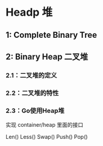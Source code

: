# Headp 堆

## 1: Complete Binary Tree

## 2: Binary Heap 二叉堆

### 2.1：二叉堆的定义

### 2.2：二叉堆的特性

### 2.3：Go使用Heap堆

实现 container/heap 里面的接口

Len()
Less()
Swap()
Push()
Pop()
